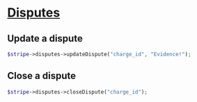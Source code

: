 # [Disputes](https://github.com/jlinn/stripe-api-php/blob/master/src/Api/Disputes.php)
## Update a dispute
```php
$stripe->disputes->updateDispute("charge_id", "Evidence!");
```

## Close a dispute
```php
$stripe->disputes->closeDispute("charge_id");
```